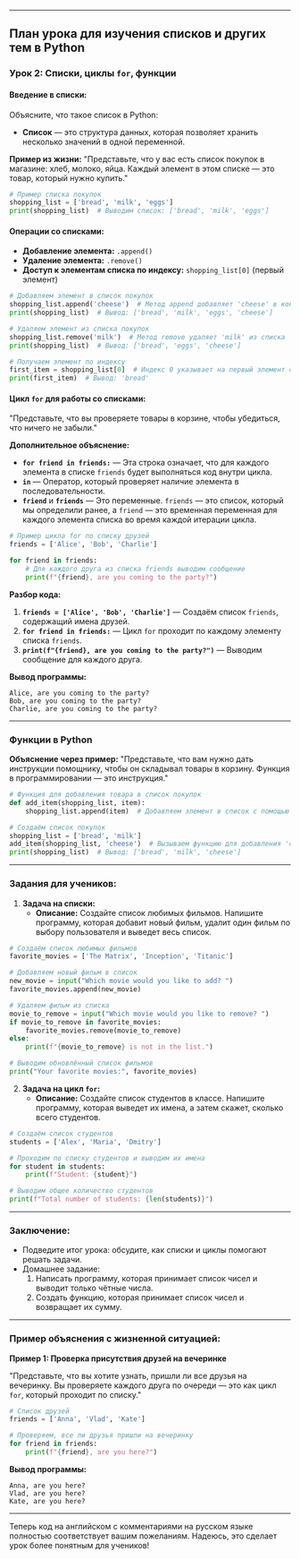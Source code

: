 
---

## План урока для изучения списков и других тем в Python

### Урок 2: Списки, циклы `for`, функции

#### Введение в списки:
Объясните, что такое список в Python:
- **Список** — это структура данных, которая позволяет хранить несколько значений в одной переменной.

**Пример из жизни:**
"Представьте, что у вас есть список покупок в магазине: хлеб, молоко, яйца. Каждый элемент в этом списке — это товар, который нужно купить."

```python
# Пример списка покупок
shopping_list = ['bread', 'milk', 'eggs']
print(shopping_list)  # Выводим список: ['bread', 'milk', 'eggs']
```

#### Операции со списками:
- **Добавление элемента:** `.append()`
- **Удаление элемента:** `.remove()`
- **Доступ к элементам списка по индексу:** `shopping_list[0]` (первый элемент)

```python
# Добавляем элемент в список покупок
shopping_list.append('cheese')  # Метод append добавляет 'cheese' в конец списка
print(shopping_list)  # Вывод: ['bread', 'milk', 'eggs', 'cheese']

# Удаляем элемент из списка покупок
shopping_list.remove('milk')  # Метод remove удаляет 'milk' из списка
print(shopping_list)  # Вывод: ['bread', 'eggs', 'cheese']

# Получаем элемент по индексу
first_item = shopping_list[0]  # Индекс 0 указывает на первый элемент списка
print(first_item)  # Вывод: 'bread'
```

#### Цикл `for` для работы со списками:
"Представьте, что вы проверяете товары в корзине, чтобы убедиться, что ничего не забыли."

**Дополнительное объяснение:**
- **`for friend in friends:`** — Эта строка означает, что для каждого элемента в списке `friends` будет выполняться код внутри цикла.
- **`in`** — Оператор, который проверяет наличие элемента в последовательности.
- **`friend`** и **`friends`** — Это переменные. `friends` — это список, который мы определили ранее, а `friend` — это временная переменная для каждого элемента списка во время каждой итерации цикла.

```python
# Пример цикла for по списку друзей
friends = ['Alice', 'Bob', 'Charlie']

for friend in friends:
    # Для каждого друга из списка friends выводим сообщение
    print(f"{friend}, are you coming to the party?")
```

**Разбор кода:**
1. **`friends = ['Alice', 'Bob', 'Charlie']`** — Создаём список `friends`, содержащий имена друзей.
2. **`for friend in friends:`** — Цикл `for` проходит по каждому элементу списка `friends`.
3. **`print(f"{friend}, are you coming to the party?")`** — Выводим сообщение для каждого друга.

**Вывод программы:**
```
Alice, are you coming to the party?
Bob, are you coming to the party?
Charlie, are you coming to the party?
```

---

### Функции в Python

**Объяснение через пример:**
"Представьте, что вам нужно дать инструкции помощнику, чтобы он складывал товары в корзину. Функция в программировании — это инструкция."

```python
# Функция для добавления товара в список покупок
def add_item(shopping_list, item):
    shopping_list.append(item)  # Добавляем элемент в список с помощью append

# Создаём список покупок
shopping_list = ['bread', 'milk']
add_item(shopping_list, 'cheese')  # Вызываем функцию для добавления 'cheese'
print(shopping_list)  # Вывод: ['bread', 'milk', 'cheese']
```

---

### Задания для учеников:

1. **Задача на списки:**
   - **Описание:** Создайте список любимых фильмов. Напишите программу, которая добавит новый фильм, удалит один фильм по выбору пользователя и выведет весь список.

```python
# Создаём список любимых фильмов
favorite_movies = ['The Matrix', 'Inception', 'Titanic']

# Добавляем новый фильм в список
new_movie = input("Which movie would you like to add? ")
favorite_movies.append(new_movie)

# Удаляем фильм из списка
movie_to_remove = input("Which movie would you like to remove? ")
if movie_to_remove in favorite_movies:
    favorite_movies.remove(movie_to_remove)
else:
    print(f"{movie_to_remove} is not in the list.")

# Выводим обновлённый список фильмов
print("Your favorite movies:", favorite_movies)
```

2. **Задача на цикл `for`:**
   - **Описание:** Создайте список студентов в классе. Напишите программу, которая выведет их имена, а затем скажет, сколько всего студентов.

```python
# Создаём список студентов
students = ['Alex', 'Maria', 'Dmitry']

# Проходим по списку студентов и выводим их имена
for student in students:
    print(f"Student: {student}")

# Выводим общее количество студентов
print(f"Total number of students: {len(students)}")
```

---

### Заключение:
- Подведите итог урока: обсудите, как списки и циклы помогают решать задачи.
- Домашнее задание:
  1. Написать программу, которая принимает список чисел и выводит только чётные числа.
  2. Создать функцию, которая принимает список чисел и возвращает их сумму.

---

### Пример объяснения с жизненной ситуацией:

**Пример 1: Проверка присутствия друзей на вечеринке**

"Представьте, что вы хотите узнать, пришли ли все друзья на вечеринку. Вы проверяете каждого друга по очереди — это как цикл `for`, который проходит по списку."

```python
# Список друзей
friends = ['Anna', 'Vlad', 'Kate']

# Проверяем, все ли друзья пришли на вечеринку
for friend in friends:
    print(f"{friend}, are you here?")
```

**Вывод программы:**
```
Anna, are you here?
Vlad, are you here?
Kate, are you here?
```

---

Теперь код на английском с комментариями на русском языке полностью соответствует вашим пожеланиям. Надеюсь, это сделает урок более понятным для учеников!
